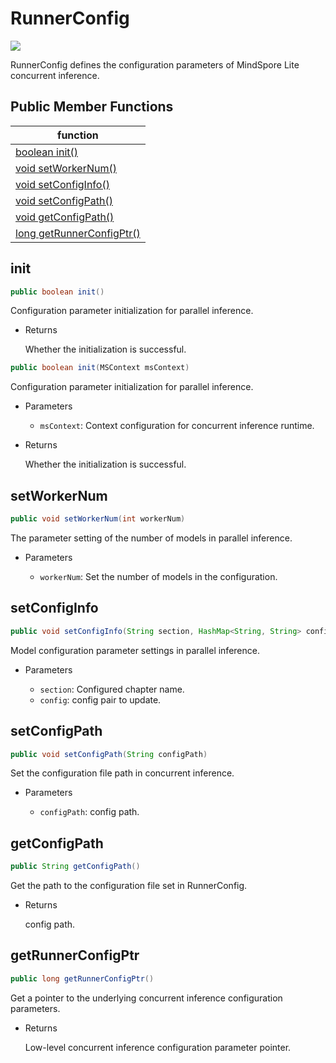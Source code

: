 # RunnerConfig

<a href="https://gitee.com/mindspore/docs/blob/master/docs/lite/api/source_en/api_java/runner_config.md" target="_blank"><img src="https://mindspore-website.obs.cn-north-4.myhuaweicloud.com/website-images/master/resource/_static/logo_source_en.png"></a>

RunnerConfig defines the configuration parameters of MindSpore Lite concurrent inference.

## Public Member Functions

| function                                                       |
| ------------------------------------------------------------   |
| [boolean init()](#init)                                        |
| [void setWorkerNum()](#setworkernum)                           |
| [void setConfigInfo()](#setconfiginfo)                         |
| [void setConfigPath()](#setconfigpath)                         |
| [void getConfigPath()](#getconfigpath)                         |
| [long getRunnerConfigPtr()](#getrunnerconfigptr)               |

## init

```java
public boolean init()
```

Configuration parameter initialization for parallel inference.

- Returns

  Whether the initialization is successful.

```java
public boolean init(MSContext msContext)
```

Configuration parameter initialization for parallel inference.

- Parameters

    - `msContext`: Context configuration for concurrent inference runtime.

- Returns

  Whether the initialization is successful.

## setWorkerNum

```java
public void setWorkerNum(int workerNum)
```

The parameter setting of the number of models in parallel inference.

- Parameters

    - `workerNum`: Set the number of models in the configuration.

## setConfigInfo

```java
public void setConfigInfo(String section, HashMap<String, String> config)
```

Model configuration parameter settings in parallel inference.

- Parameters

    - `section`: Configured chapter name.
    - `config`: config pair to update.

## setConfigPath

```java
public void setConfigPath(String configPath)
```

Set the configuration file path in concurrent inference.

- Parameters

    - `configPath`: config path.

## getConfigPath

```java
public String getConfigPath()
```

Get the path to the configuration file set in RunnerConfig.

- Returns

  config path.

## getRunnerConfigPtr

```java
public long getRunnerConfigPtr()
```

Get a pointer to the underlying concurrent inference configuration parameters.

- Returns

  Low-level concurrent inference configuration parameter pointer.
